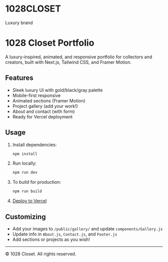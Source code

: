 # 1028CLOSET
Luxury brand
# 1028 Closet Portfolio

A luxury-inspired, animated, and responsive portfolio for collectors and creators, built with Next.js, Tailwind CSS, and Framer Motion.

## Features

- Sleek luxury UI with gold/black/gray palette
- Mobile-first responsive
- Animated sections (Framer Motion)
- Project gallery (add your work!)
- About and contact (with form)
- Ready for Vercel deployment

## Usage

1. Install dependencies:
   ```bash
   npm install
   ```
2. Run locally:
   ```bash
   npm run dev
   ```
3. To build for production:
   ```bash
   npm run build
   ```

4. [Deploy to Vercel](https://vercel.com/)

## Customizing

- Add your images to `/public/gallery/` and update `components/Gallery.js`
- Update info in `About.js`, `Contact.js`, and `Footer.js`
- Add sections or projects as you wish!

---

© 1028 Closet. All rights reserved.
